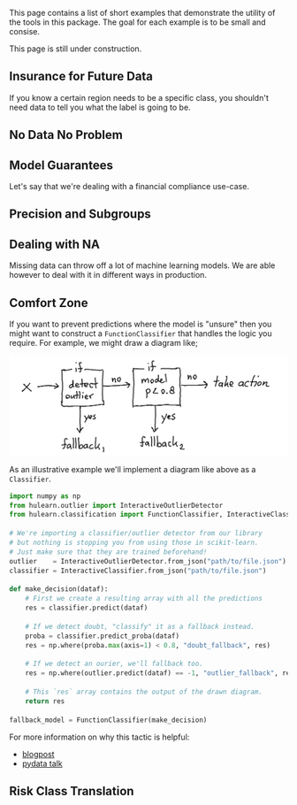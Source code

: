 This page contains a list of short examples that demonstrate the utility of
the tools in this package. The goal for each example is to be small and consise.

This page is still under construction.

## Insurance for Future Data

If you know a certain region needs to be a specific class, you shouldn't
need data to tell you what the label is going to be.

## No Data No Problem

## Model Guarantees

Let's say that we're dealing with a financial compliance use-case.

## Precision and Subgroups

## Dealing with NA

Missing data can throw off a lot of machine learning models. We are able
however to deal with it in different ways in production.

## Comfort Zone

If you want to prevent predictions where the model is "unsure" then you
might want to construct a `FunctionClassifier` that handles the logic you
require. For example, we might draw a diagram like;

![](../guide/finding-outliers/diagram.png)

As an illustrative example we'll implement a diagram like above as a `Classifier`.

```python
import numpy as np
from hulearn.outlier import InteractiveOutlierDetector
from hulearn.classification import FunctionClassifier, InteractiveClassifier

# We're importing a classifier/outlier detector from our library
# but nothing is stopping you from using those in scikit-learn.
# Just make sure that they are trained beforehand!
outlier    = InteractiveOutlierDetector.from_json("path/to/file.json")
classifier = InteractiveClassifier.from_json("path/to/file.json")

def make_decision(dataf):
    # First we create a resulting array with all the predictions
    res = classifier.predict(dataf)

    # If we detect doubt, "classify" it as a fallback instead.
    proba = classifier.predict_proba(dataf)
    res = np.where(proba.max(axis=1) < 0.8, "doubt_fallback", res)

    # If we detect an ourier, we'll fallback too.
    res = np.where(outlier.predict(dataf) == -1, "outlier_fallback", res)

    # This `res` array contains the output of the drawn diagram.
    return res

fallback_model = FunctionClassifier(make_decision)
```

For more information on why this tactic is helpful:

- [blogpost](https://koaning.io/posts/high-on-probability-low-on-certainty/)
- [pydata talk](https://www.youtube.com/watch?v=Z8MEFI7ZJlA)

## Risk Class Translation
